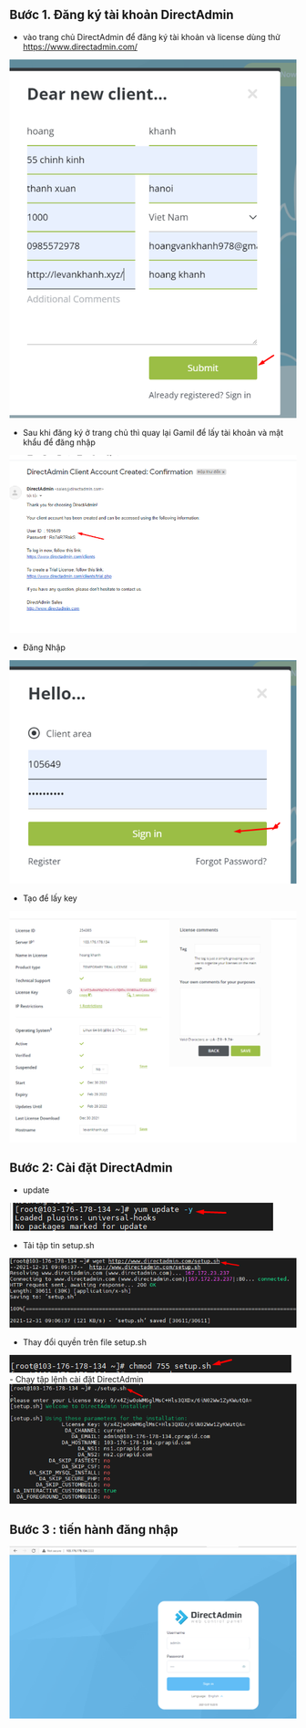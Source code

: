 ## Bước 1. Đăng ký tài khoản DirectAdmin
- vào trang chủ DirectAdmin để đăng ký tài khoản và license dùng thử https://www.directadmin.com/
<img src="img/di1.png">

- Sau khi đăng ký ở trang chủ thì quay lại Gamil để lấy tài khoản và mật khẩu để đăng nhập
<img src="img/di2.png">

- Đăng Nhập
<img src="img/di4.png">

- Tạo để lấy key

<img src="img/di3.png">

## Bước 2: Cài đặt DirectAdmin
- update 

<img src="img/di5.png">

- Tải tập tin setup.sh

<img src="img/di6.png">

- Thay đổi quyền trên file setup.sh

<img src="img/di7.png">
- Chạy tập lệnh cài đặt DirectAdmin
<img src="img/di8.png">


## Bước 3 : tiến hành đăng nhập


<img src="img/di9.png">